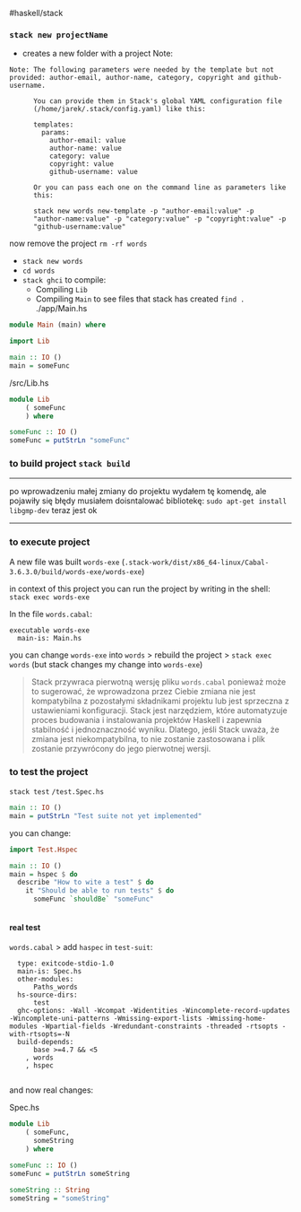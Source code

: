 #haskell/stack

### `stack new projectName`
- creates a new folder with a project
Note:
```
Note: The following parameters were needed by the template but not provided: author-email, author-name, category, copyright and github-username.
      
      You can provide them in Stack's global YAML configuration file
      (/home/jarek/.stack/config.yaml) like this:
      
      templates:
        params:
          author-email: value
          author-name: value
          category: value
          copyright: value
          github-username: value
      
      Or you can pass each one on the command line as parameters like
      this:
      
      stack new words new-template -p "author-email:value" -p
      "author-name:value" -p "category:value" -p "copyright:value" -p
      "github-username:value"

```

now remove the project `rm -rf words`
- `stack new words`
- `cd words`
- `stack ghci` to compile:
	- Compiling `Lib`
	- Compiling `Main`
to see files that stack has created `find .`
./app/Main.hs
```haskell
module Main (main) where

import Lib

main :: IO ()
main = someFunc

```

/src/Lib.hs
```haskell
module Lib
    ( someFunc
    ) where

someFunc :: IO ()
someFunc = putStrLn "someFunc"

```

### to build project `stack build`

----
po wprowadzeniu małej zmiany do projektu wydałem tę komendę, ale pojawiły się błędy
musiałem doisntalować bibliotekę:
`sudo apt-get install libgmp-dev`
teraz jest ok 

-----


### to execute project

A new file was built `words-exe` (`.stack-work/dist/x86_64-linux/Cabal-3.6.3.0/build/words-exe/words-exe`)

in context of this project you can run the project by writing in the shell:
`stack exec words-exe`

In the file `words.cabal`:
```
executable words-exe
  main-is: Main.hs

```

you can change `words-exe` into `words`  > rebuild the project > `stack exec words` (but stack changes my change into `words-exe`) 

>Stack przywraca pierwotną wersję pliku `words.cabal` ponieważ może to sugerować, że wprowadzona przez Ciebie zmiana nie jest kompatybilna z pozostałymi składnikami projektu lub jest sprzeczna z ustawieniami konfiguracji. Stack jest narzędziem, które automatyzuje proces budowania i instalowania projektów Haskell i zapewnia stabilność i jednoznaczność wyniku. Dlatego, jeśli Stack uważa, że zmiana jest niekompatybilna, to nie zostanie zastosowana i plik zostanie przywrócony do jego pierwotnej wersji.


### to test the project

`stack test`
`/test.Spec.hs`
```haskell
main :: IO ()
main = putStrLn "Test suite not yet implemented"

```

you can change:
```haskell
import Test.Hspec

main :: IO ()
main = hspec $ do
  describe "How to wite a test" $ do
    it "Should be able to run tests" $ do
      someFunc `shouldBe` "someFunc"



```

#### real test
`words.cabal` > add `haspec` in `test-suit`:
```test-suite words-test
  type: exitcode-stdio-1.0
  main-is: Spec.hs
  other-modules:
      Paths_words
  hs-source-dirs:
      test
  ghc-options: -Wall -Wcompat -Widentities -Wincomplete-record-updates -Wincomplete-uni-patterns -Wmissing-export-lists -Wmissing-home-modules -Wpartial-fields -Wredundant-constraints -threaded -rtsopts -with-rtsopts=-N
  build-depends:
      base >=4.7 && <5
    , words
    , hspec


```



and now real changes:



Spec.hs
```haskell
module Lib
    ( someFunc,
      someString
    ) where

someFunc :: IO ()
someFunc = putStrLn someString
 
someString :: String
someString = "someString"
 

```










